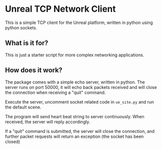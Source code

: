 Unreal TCP Network Client
========================

This is a simple TCP client for the Unreal platform, written in python using python sockets.

What is it for?
---------------

This is just a starter script for more complex networking applications.

How does it work?
-----------------

The package comes with a simple echo server, written in python.
The server runs on port 50000, it will echo back packets received and will close the connection when receiving a "quit" command.

Execute the server, uncomment socket related code in `ue_site.py` and run the default scene.

The program will send heart beat string to server continuously.
When received, the server will reply accordingly.

If a "quit" command is submitted, the server will close the connection, and further packet requests will return an exception (the socket has been closed)
